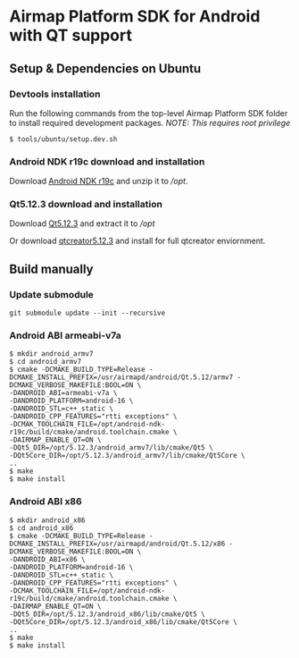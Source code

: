 # Airmap Platform SDK for Android with QT support

## Setup & Dependencies on Ubuntu

### Devtools installation

Run the following commands from the top-level Airmap Platform SDK folder to install required development packages. _NOTE: This requires root privilege_

```
$ tools/ubuntu/setup.dev.sh
```

### Android NDK r19c download and installation

Download [Android NDK r19c](https://dl.google.com/android/repository/android-ndk-r19c-linux-x86_64.zip) and unzip it to _/opt_.

### Qt5.12.3 download and installation

Download [Qt5.12.3](https://2c70f0fa-1d5f-fbbd-e789-ead53fd00456.s3.eu-central-1.amazonaws.com/CI/datapilot/qt_5_12_3.tar.gz) and extract it to _/opt_

Or download [qtcreator5.12.3](http://download.qt.io/archive/qt/5.12/5.12.3/) and install for full qtcreator enviornment.

## Build manually

### Update submodule

```
git submodule update --init --recursive
```

### Android ABI armeabi-v7a

```
$ mkdir android_armv7
$ cd android_armv7
$ cmake -DCMAKE_BUILD_TYPE=Release -DCMAKE_INSTALL_PREFIX=/usr/airmapd/android/Qt.5.12/armv7 -DCMAKE_VERBOSE_MAKEFILE:BOOL=ON \
-DANDROID_ABI=armeabi-v7a \
-DANDROID_PLATFORM=android-16 \
-DANDROID_STL=c++_static \
-DANDROID_CPP_FEATURES="rtti exceptions" \
-DCMAK_TOOLCHAIN_FILE=/opt/android-ndk-r19c/build/cmake/android.toolchain.cmake \
-DAIRMAP_ENABLE_QT=ON \
-DQt5_DIR=/opt/5.12.3/android_armv7/lib/cmake/Qt5 \
-DQt5Core_DIR=/opt/5.12.3/android_armv7/lib/cmake/Qt5Core \
..
$ make
$ make install
```

### Android ABI x86

```
$ mkdir android_x86
$ cd android_x86
$ cmake -DCMAKE_BUILD_TYPE=Release -DCMAKE_INSTALL_PREFIX=/usr/airmapd/android/Qt.5.12/x86 -DCMAKE_VERBOSE_MAKEFILE:BOOL=ON \
-DANDROID_ABI=x86 \
-DANDROID_PLATFORM=android-16 \
-DANDROID_STL=c++_static \
-DANDROID_CPP_FEATURES="rtti exceptions" \
-DCMAK_TOOLCHAIN_FILE=/opt/android-ndk-r19c/build/cmake/android.toolchain.cmake \
-DAIRMAP_ENABLE_QT=ON \
-DQt5_DIR=/opt/5.12.3/android_x86/lib/cmake/Qt5 \
-DQt5Core_DIR=/opt/5.12.3/android_x86/lib/cmake/Qt5Core \
..
$ make
$ make install
```

